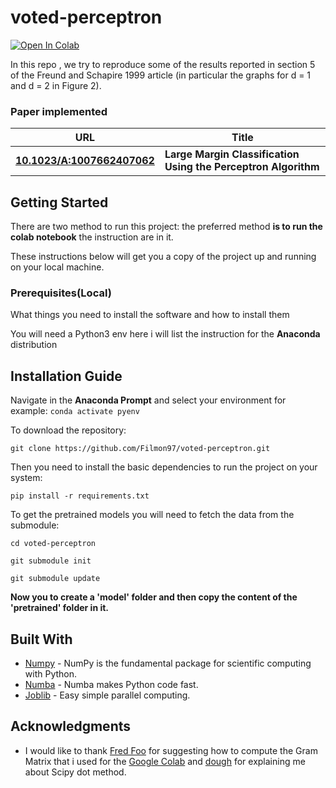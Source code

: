 # voted-perceptron
[![Open In Colab](https://colab.research.google.com/assets/colab-badge.svg)](https://colab.research.google.com/github/Filmon97/voted-perceptron/blob/master/voted-perceptron.ipynb)

In this repo , we try to reproduce some of the results reported in section 5 of the Freund and Schapire 1999 article (in particular the graphs for d = 1 and d = 2 in Figure 2).

### Paper implemented  
| URL |  Title | 
| --- |  ----- |
|[**10.1023/A:1007662407062**](https://link.springer.com/content/pdf/10.1023/A:1007662407062.pdf) | **Large Margin Classification Using the Perceptron Algorithm** |

## Getting Started
There are two method to run this project:
the preferred method **is to run the colab notebook** the instruction are in it.

These instructions below will get you a copy of the project up and running on your local machine.

### Prerequisites(Local)

What things you need to install the software and how to install them

You will need a Python3 env here i will list the instruction for the **Anaconda** distribution 

## Installation Guide

Navigate in the **Anaconda Prompt** and select your environment for example:
`conda activate pyenv`

To download the repository:

`git clone https://github.com/Filmon97/voted-perceptron.git`

Then you need to install the basic dependencies to run the project on your system:

`pip install -r requirements.txt`


To get the pretrained models you will need to fetch the data from the submodule:

`cd voted-perceptron`

`git submodule init`

`git submodule update`

**Now you to create a 'model' folder and then copy the content of the 'pretrained' folder in it.**

## Built With
* [Numpy](https://numpy.org/) - NumPy is the fundamental package for scientific computing with Python. 
* [Numba](http://numba.pydata.org/) - Numba makes Python code fast.
* [Joblib](https://joblib.readthedocs.io/en/latest/) - Easy simple parallel computing.


## Acknowledgments

* I would like to thank [Fred Foo](https://stackoverflow.com/questions/17720151/how-to-speed-up-kernelize-perceptron-using-parallelization) for suggesting how to compute the Gram Matrix that i used for the [Google Colab](https://colab.research.google.com/) and [dough](https://stackoverflow.com/questions/9478791/is-there-an-enhanced-numpy-scipy-dot-method) for explaining me about Scipy dot method.

